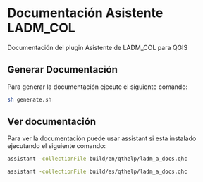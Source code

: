 # Documentación Asistente LADM_COL

Documentación del plugin Asistente de LADM_COL para QGIS

## Generar Documentación

Para generar la documentación ejecute el siguiente comando:

```bash
sh generate.sh
```

## Ver documentación

Para ver la documentación puede usar assistant si esta instalado ejecutando el siguiente comando:

```bash
assistant -collectionFile build/en/qthelp/ladm_a_docs.qhc
```

```bash
assistant -collectionFile build/es/qthelp/ladm_a_docs.qhc
```

